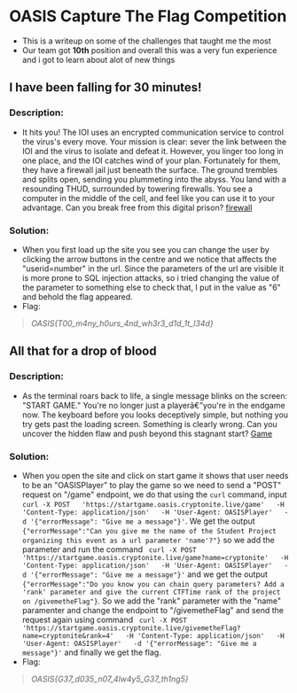# OASIS Capture The Flag Competition
- This is a writeup on some of the challenges that taught me the most
- Our team got **10th** position and overall this was a very fun experience and i got to learn about alot of new things

## I have been falling for 30 minutes!
### Description:
- It hits you! The IOI uses an encrypted communication service to control the virus's every move. Your mission is clear: sever the link between the IOI and the virus to isolate and defeat it. However, you linger too long in one place, and the IOI catches wind of your plan. Fortunately for them, they have a firewall jail just beneath the surface. The ground trembles and splits open, sending you plummeting into the abyss. You land with a resounding THUD, surrounded by towering firewalls. You see a computer in the middle of the cell, and feel like you can use it to your advantage. Can you break free from this digital prison? [firewall](https://firewall.oasis.cryptonite.live)

### Solution:
- When you first load up the site you see you can change the user by clicking the arrow buttons in the centre and we notice that affects the "userid=number" in the url. Since the parameters of the url are visible it is more prone to SQL injection attacks, so i tried changing the value of the parameter to something else to check that, I put in the value as "6" and behold the flag appeared.
- Flag:
> *OASIS{T00_m4ny_h0urs_4nd_wh3r3_d1d_1t_l34d}*

## All that for a drop of blood
### Description:
- As the terminal roars back to life, a single message blinks on the screen: "START GAME." You're no longer just a playerâ€”you're in the endgame now. The keyboard before you looks deceptively simple, but nothing you try gets past the loading screen. Something is clearly wrong. Can you uncover the hidden flaw and push beyond this stagnant start? [Game](https://startgame.oasis.cryptonite.live/)

### Solution: 
- When you open the site and click on start game it shows that user needs to be an "OASISPlayer" to play the game so we need to send a "POST" request on "/game" endpoint, we do that using the `curl` command, input `curl -X POST   'https://startgame.oasis.cryptonite.live/game'   -H 'Content-Type: application/json'   -H 'User-Agent: OASISPlayer'   -d '{"errorMessage": "Give me a message"}'`. We get the output `{"errorMessage":"Can you give me the name of the Student Project organizing this event as a url parameter 'name'?"}` so we add the parameter and run the command ` curl -X POST   'https://startgame.oasis.cryptonite.live/game?name=cryptonite'   -H 'Content-Type: application/json'   -H 'User-Agent: OASISPlayer'   -d '{"errorMessage": "Give me a message"}'` and we get the output `{"errorMessage":"Do you know you can chain query parameters? Add a 'rank' parameter and give the current CTFTime rank of the project on /givemetheFlag"}`. So we add the "rank" parameter with the "name" paramenter and change the endpoint to "/givemetheFlag" and send the request again using command ` curl -X POST   'https://startgame.oasis.cryptonite.live/givemetheFlag?name=cryptonite&rank=4'   -H 'Content-Type: application/json'   -H 'User-Agent: OASISPlayer'   -d '{"errorMessage": "Give me a message"}'` and finally we get the flag.
- Flag:
> *OASIS{G37_d035_n07_4lw4y5_G37_th1ng5}*
